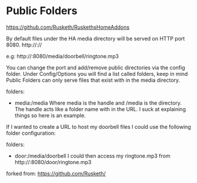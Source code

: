 # Public Folders

https://github.com/Rusketh/RuskethsHomeAddons
 
 By default files under the HA media directory will be served on HTTP port 8080.
http://<HA-IP>:<port>/<handle>/<filepath>

e.g: http://<HA-IP>:8080/media/doorbell/ringtone.mp3

You can change the port and add/remove public directories via the config folder.
Under Config/Options you will find a list called folders, keep in mind Public Folders can only serve files that exist with in the media directory.

folders:
  - media:/media
Where media is the handle and /media is the directory. The handle acts like a folder name with in the URL. I suck at explaining things so here is an example.

If I wanted to create a URL to host my doorbell files I could use the following folder configuration:

folders:
  - door:/media/doorbell
I could then access my ringtone.mp3 from
http://<HA-IP>:8080/door/ringtone.mp3
 
 forked from: https://github.com/Rusketh/
